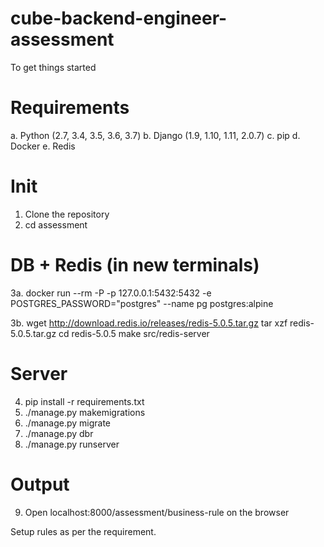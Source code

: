 # cube-backend-engineer-assessment

To get things started

# Requirements
a. Python (2.7, 3.4, 3.5, 3.6, 3.7)
b. Django (1.9, 1.10, 1.11, 2.0.7)
c. pip
d. Docker
e. Redis

# Init
1. Clone the repository
2. cd assessment

# DB + Redis (in new terminals)
3a. 
docker run --rm -P -p 127.0.0.1:5432:5432 -e POSTGRES_PASSWORD="postgres" --name pg postgres:alpine

3b. 
wget http://download.redis.io/releases/redis-5.0.5.tar.gz
tar xzf redis-5.0.5.tar.gz
cd redis-5.0.5
make
src/redis-server


# Server
4. pip install -r requirements.txt
5. ./manage.py makemigrations
6. ./manage.py migrate
7. ./manage.py dbr
8. ./manage.py runserver

# Output
9. Open localhost:8000/assessment/business-rule on the browser

Setup rules as per the requirement.
